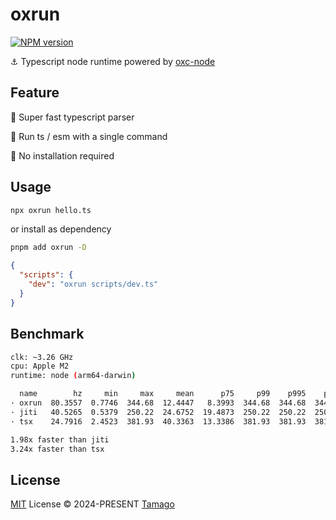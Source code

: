 # oxrun

[![NPM version](https://img.shields.io/npm/v/oxrun)](https://www.npmjs.com/package/oxrun)

⚓ Typescript node runtime powered by [oxc-node](https://github.com/oxc-project/oxc-node)

## Feature

🚀 Super fast typescript parser

🥞 Run ts / esm with a single command

🙅 No installation required

## Usage

```bash
npx oxrun hello.ts
```

or install as dependency

```bash
pnpm add oxrun -D
```

```json
{
  "scripts": {
    "dev": "oxrun scripts/dev.ts"
  }
}
```

## Benchmark

```bash
clk: ~3.26 GHz
cpu: Apple M2
runtime: node (arm64-darwin)

  name        hz     min     max     mean      p75     p99    p995    p999       rme  samples
· oxrun  80.3557  0.7746  344.68  12.4447   8.3993  344.68  344.68  344.68   ±96.31%       57   fastest
· jiti   40.5265  0.5379  250.22  24.6752  19.4873  250.22  250.22  250.22   ±98.67%       22
· tsx    24.7916  2.4523  381.93  40.3363  13.3386  381.93  381.93  381.93  ±144.29%       14   slowest

1.98x faster than jiti
3.24x faster than tsx
```

## License

[MIT](./LICENSE) License © 2024-PRESENT [Tamago](https://github.com/tmg0)
